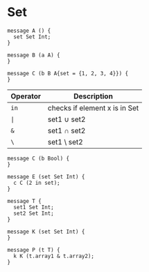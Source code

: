 # Set

```
message A () {
  set Set Int;
}

message B (a A) {
}

message C (b B A{set = {1, 2, 3, 4}}) {
}
```

 Operator | Description         |
|----------|---------------------|
| `in`      | checks if element x is in Set |
| `\|`      | set1 $\cup$ set2 |
| `&`      | set1 $\cap$ set2 |
| `\`      | set1 \ set2 |

```
message C (b Bool) {
}

message E (set Set Int) {
  c C (2 in set);
}
```

```
message T {
  set1 Set Int;
  set2 Set Int;
}

message K (set Set Int) {
}

message P (t T) {
  k K (t.array1 & t.array2);
}
```
